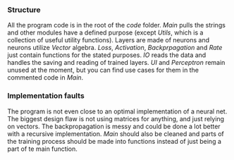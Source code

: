 ### Structure

All the program code is in the root of the *code* folder. *Main* pulls the strings and other modules have a defined purpose (except *Utils*, which is a collection of useful utility functions). Layers are made of neurons and neurons utilize *Vector* algebra. *Loss*, *Activation*, *Backprpagation* and *Rate* just contain functions for the stated purposes. *IO* reads the data and handles the saving and reading of trained layers. *UI* and *Perceptron* remain unused at the moment, but you can find use cases for them in the commented code in *Main*.

### Implementation faults

The program is not even close to an optimal implementation of a neural net. The biggest design flaw is not using matrices for anything, and just relying on vectors. The backpropagation is messy and could be done a lot better with a recursive implementation. *Main* should also be cleaned and parts of the training process should be made into functions instead of just being a part of te main function.
